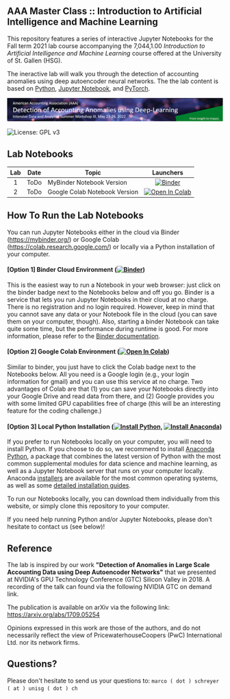 ## AAA Master Class :: Introduction to Artificial Intelligence and Machine Learning

This repository features a series of interactive Jupyter Notebooks for the Fall term 2021 lab course accompanying the 
7,044,1.00 *Introduction to Artificial Intelligence and Machine Learning* course offered at the 
University of St. Gallen (HSG).

The ineractive lab will walk you through the detection of accounting anomalies using deep autoencoder neural networks. The the lab content is based on [Python](https://www.python.org), [Jupyter Notebook](https://jupyter.org), and [PyTorch](https://pytorch.org).

![Course Banner](banner.png)

![License: GPL v3](https://img.shields.io/badge/License-GPLv3-blue.svg)

## Lab Notebooks

| Lab | Date         |Topic                                                                 | Launchers |
|:---:|:------------:|----------------------------------------------------------------------|:--------:|
|  1  | ToDo  | MyBinder Notebook Version                              | [![Binder](https://mybinder.org/badge_logo.svg)](https://mybinder.org/v2/gh/HSG-AIML/LabAIML/main?filepath=lab_00%2Ftest_notebook_environment.ipynb) |
|  2  | ToDo  | Google Colab Notebook Version                          | [![Open In Colab](https://colab.research.google.com/assets/colab-badge.svg)](https://colab.research.google.com/github/HSG-AIML/LabAIML/blob/main/lab_00/test_notebook_environment.ipynb)|

## How To Run the Lab Notebooks

You can run Jupyter Notebooks either in the cloud via Binder (https://mybinder.org/) or Google Colab (https://colab.research.google.com/) or locally via a Python installation of your computer.

#### [Option 1] Binder Cloud Environment ([![Binder](https://mybinder.org/badge_logo.svg)](https://mybinder.org/v2/gh/GitiHubi/courseAAA/main))

This is the easiest way to run a Notebook in your web browser: just click on the binder badge next to 
the Notebooks below and off you go. Binder is a service that lets you run Jupyter Notebooks in their cloud at no charge. 
There is no registration and no
login required. However, keep in mind that you cannot save any data or your Notebook file in the cloud (you can save them
on your computer, though). Also, starting a binder
Notebook can take quite some time, but the performance during runtime is good. 
For more information, please refer to the [Binder documentation](https://mybinder.readthedocs.io/en/latest/index.html).

#### [Option 2] Google Colab Environment ([![Open In Colab](https://colab.research.google.com/assets/colab-badge.svg)](https://colab.research.google.com/github/GitiHubi/courseAAA/blob/main))

Similar to binder, you just have to click the Colab badge next to the Notebooks below. All you need is a Google login
(e.g., your login information for gmail) and you can use this service at no charge. 
Two advantages of Colab are that (1) you can save your 
Notebooks directly into your Google Drive and read data from there, and (2) Google provides you with some limited GPU capabilities
free of charge (this will be an interesting feature for the coding challenge.)

#### [Option 3] Local Python Installation ([![Install Python](https://img.shields.io/badge/python-v3.7-green)](https://python.org), [![Install Anaconda](https://img.shields.io/badge/conda-v3.7.1-green)](https://anaconda.com))

If you prefer to run Notebooks locally on your computer, you will need to install Python. If you choose to do so,
we recommend to install [Anaconda Python](https://www.anaconda.com/products/individual), a package that combines the 
latest version of Python with the most common supplemental modules for data science and machine learning, as well 
as a Jupyter Notebook server that runs on your computer locally. Anaconda 
[installers](https://www.anaconda.com/products/individual#Downloads) are available 
for the most common operating systems, as well as some 
[detailed installation guides](https://docs.anaconda.com/anaconda/install/). 

To run our Notebooks locally, you can download them individually from this website, 
or simply clone this repository to your computer. 

If you need help running Python and/or Jupyter Notebooks, please don't hesitate to contact us (see below)!

## Reference

The lab is inspired by our work **"Detection of Anomalies in Large Scale Accounting Data using Deep Autoencoder Networks"** that we presented at NVIDIA's GPU Technology Conference (GTC) Silicon Valley in 2018. A recording of the talk can found via the following NVIDIA GTC on demand link.  

The publication is available on arXiv via the following link: https://arxiv.org/abs/1709.05254

Opinions expressed in this work are those of the authors, and do not necessarily reflect the view of PricewaterhouseCoopers (PwC) International Ltd. nor its network firms.

## Questions?

Please don't hesitate to send us your questions to: `marco ( dot ) schreyer ( at ) unisg ( dot ) ch`  
